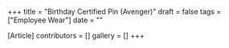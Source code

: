 +++
title = "Birthday Certified Pin (Avenger)"
draft = false
tags = ["Employee Wear"]
date = ""

[Article]
contributors = []
gallery = []
+++